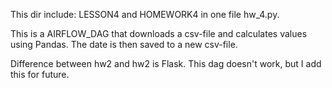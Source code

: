 This dir include: LESSON4 and HOMEWORK4 in one file hw_4.py.

This is a AIRFLOW_DAG that downloads a csv-file and calculates values using Pandas. The date is then saved to a new csv-file.

Difference between hw2 and hw2 is Flask.
This dag doesn't work, but I add this for future.